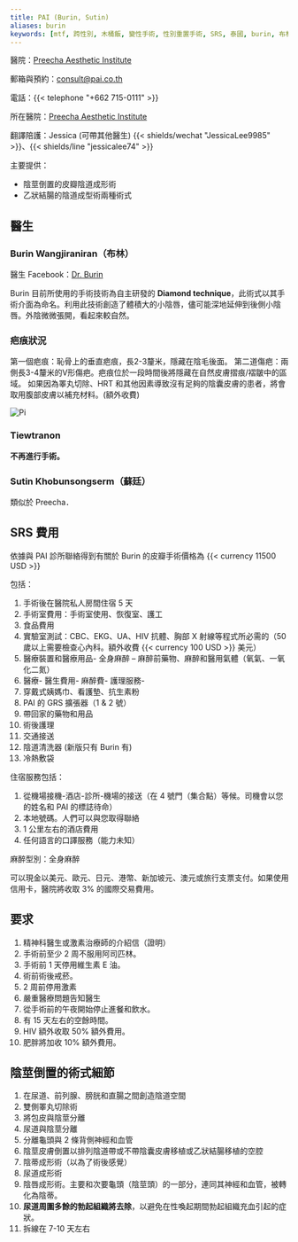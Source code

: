 ```yaml
---
title: PAI (Burin, Sutin)
aliases: burin
keywords: [mtf, 跨性別, 木桶飯, 變性手術, 性別重置手術, SRS, 泰國, burin, 布林]
---
```


醫院：[Preecha Aesthetic Institute](https://pai.co.th)

郵箱與預約：<consult@pai.co.th>

電話：{{< telephone "+662 715-0111" >}}

所在醫院：[Preecha Aesthetic Institute](https://goo.gl/maps/eA5mp9mTXEYcDjj67)

翻譯陪護：Jessica (可帶其他醫生) {{< shields/wechat "JessicaLee9985" >}}、{{< shields/line "jessicalee74" >}}

主要提供：

- 陰莖倒置的皮瓣陰道成形術
- 乙狀結腸的陰道成型術兩種術式

## 醫生

### Burin Wangjiraniran（布林）

醫生 Facebook：[Dr. Burin](https://www.facebook.com/dr.Burin)

Burin 目前所使用的手術技術為自主研發的 **Diamond technique**，此術式以其手術介面為命名。利用此技術創造了體積大的小陰唇，儘可能深地延伸到後側小陰唇。外陰微微張開，看起來較自然。

### 疤痕狀況

第一個疤痕：恥骨上的垂直疤痕，長2-3釐米，隱藏在陰毛後面。
第二道傷疤：兩側長3-4釐米的V形傷疤。疤痕位於一段時間後將隱藏在自然皮膚摺痕/褶皺中的區域。
如果因為睪丸切除、HRT 和其他因素導致沒有足夠的陰囊皮膚的患者，將會取用腹部皮膚以補充材料。(額外收費)

![Pi](https://www.transgendersurgerythailand.com/images/3958_1152B3DE-0396-163D-0BE2-C7BA89904366.jpg)

### Tiewtranon

**不再進行手術。**

### Sutin Khobunsongserm（蘇廷）

類似於 Preecha．

## SRS 費用

依據與 PAI 診所聯絡得到有關於 Burin 的皮瓣手術價格為 {{< currency 11500 USD >}}

包括：

1. 手術後在醫院私人房間住宿 5 天
1. 手術室費用：手術室使用、恢復室、護工
1. 食品費用
1. 實驗室測試：CBC、EKG、UA、HIV 抗體、胸部 X 射線等程式所必需的（50 歲以上需要檢查心內科。額外收費 {{< currency 100 USD >}} 美元）
1. 醫療裝置和醫療用品- 全身麻醉 – 麻醉前藥物、麻醉和醫用氣體（氧氣、一氧化二氮）
1. 醫療- 醫生費用- 麻醉費- 護理服務-
1. 穿戴式姨媽巾、看護墊、抗生素粉
1. PAI 的 GRS 擴張器（1 & 2 號）
1. 帶回家的藥物和用品
1. 術後護理
1. 交通接送
1. 陰道清洗器 (新版只有 Burin 有)
1. 冷熱敷袋

住宿服務包括：

1. 從機場接機-酒店-診所-機場的接送（在 4 號門（集合點）等候。司機會以您的姓名和 PAI 的標誌待命）
1. 本地號碼。人們可以與您取得聯絡
1. 1 公里左右的酒店費用
1. 任何語言的口譯服務（能力未知）

麻醉型別：全身麻醉

可以現金以美元、歐元、日元、港幣、新加坡元、澳元或旅行支票支付。如果使用信用卡，醫院將收取 3% 的國際交易費用。

## 要求

1. 精神科醫生或激素治療師的介紹信（證明）
1. 手術前至少 2 周不服用阿司匹林。
1. 手術前 1 天停用維生素 E 油。
1. 術前術後戒菸。
1. 2 周前停用激素
1. 嚴重醫療問題告知醫生
1. 從手術前的午夜開始停止進餐和飲水。
1. 有 15 天左右的空餘時間。
1. HIV 額外收取 50% 額外費用。
1. 肥胖將加收 10% 額外費用。

## 陰莖倒置的術式細節

1. 在尿道、前列腺、膀胱和直腸之間創造陰道空間
1. 雙側睪丸切除術
1. 將包皮與陰莖分離
1. 尿道與陰莖分離
1. 分離龜頭與 2 條背側神經和血管
1. 陰莖皮膚倒置以排列陰道帶或不帶陰囊皮膚移植或乙狀結腸移植的空腔
1. 陰蒂成形術（以為了術後感覺）
1. 尿道成形術
1. 陰唇成形術。主要和次要龜頭（陰莖頭）的一部分，連同其神經和血管，被轉化為陰蒂。
1. **尿道周圍多餘的勃起組織將去除**，以避免在性喚起期間勃起組織充血引起的症狀。
1. 拆線在 7-10 天左右
